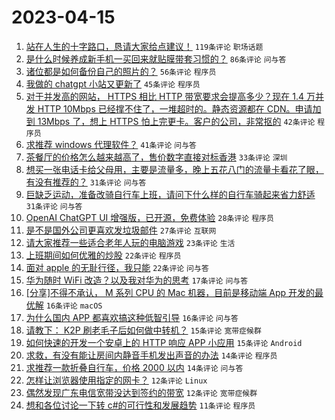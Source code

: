# 2023-04-15

1. [站在人生的十字路口，恳请大家给点建议！](https://www.v2ex.com/t/932709) `119条评论` `职场话题`
1. [是什么时候养成新手机一买回来就贴膜带套习惯的？](https://www.v2ex.com/t/932721) `86条评论` `问与答`
1. [诸位都是如何备份自己的照片的？](https://www.v2ex.com/t/932724) `56条评论` `程序员`
1. [我做的 chatgpt 小站又更新了](https://www.v2ex.com/t/932685) `45条评论` `程序员`
1. [对于并发高的网站， HTTPS 相比 HTTP 带宽要求会提高多少？现在 1.4 万并发 HTTP 10Mbps 已经撑不住了，一堆超时的。静态资源都在 CDN。申请加到 13Mbps 了，想上 HTTPS 怕上完更卡。客户的公司，非常抠的](https://www.v2ex.com/t/932789) `42条评论` `程序员`
1. [求推荐 windows 代理软件？](https://www.v2ex.com/t/932695) `41条评论` `问与答`
1. [茶餐厅的价格怎么越来越高了，售价数字直接对标香港](https://www.v2ex.com/t/932735) `33条评论` `深圳`
1. [想买一张电话卡给父母用，主要是流量多，晚上五花八门的流量卡看花了眼，有没有推荐的？](https://www.v2ex.com/t/932708) `31条评论` `问与答`
1. [巨缺乏运动，准备改骑自行车上班，请问下什么样的自行车骑起来省力舒适](https://www.v2ex.com/t/932809) `31条评论` `问与答`
1. [OpenAI ChatGPT UI 增强版，已开源，免费体验](https://www.v2ex.com/t/932793) `28条评论` `程序员`
1. [是不是国外公司更喜欢发垃圾邮件](https://www.v2ex.com/t/932780) `27条评论` `互联网`
1. [请大家推荐一些适合老年人玩的电脑游戏](https://www.v2ex.com/t/932826) `23条评论` `生活`
1. [上班期间如何优雅的炒股](https://www.v2ex.com/t/932743) `22条评论` `程序员`
1. [面对 apple 的无耻行径，我只能](https://www.v2ex.com/t/932731) `22条评论` `问与答`
1. [华为随时 WiFi 改造？以及我对华为的思考](https://www.v2ex.com/t/932752) `17条评论` `问与答`
1. [[分享]不得不承认， M 系列 CPU 的 Mac 机器，目前是移动端 App 开发的最优解](https://www.v2ex.com/t/932711) `16条评论` `macOS`
1. [为什么国内 APP 都喜欢搞这种低智引导](https://www.v2ex.com/t/932703) `16条评论` `问与答`
1. [请教下： K2P 刷老毛子后如何做中转机？](https://www.v2ex.com/t/932757) `15条评论` `宽带症候群`
1. [如何快速的开发一个安卓上的 HTTP 响应 APP 小应用](https://www.v2ex.com/t/932691) `15条评论` `Android`
1. [求救，有没有能让房间内静音手机发出声音的办法](https://www.v2ex.com/t/932787) `14条评论` `程序员`
1. [求推荐一款折叠自行车，价格 2000 以内](https://www.v2ex.com/t/932679) `14条评论` `问与答`
1. [怎样让浏览器使用指定的网卡？](https://www.v2ex.com/t/932747) `12条评论` `Linux`
1. [偶然发现广东电信宽带没达到签约的带宽](https://www.v2ex.com/t/932732) `12条评论` `宽带症候群`
1. [想和各位讨论一下转 c#的可行性和发展趋势](https://www.v2ex.com/t/932736) `11条评论` `程序员`
